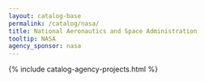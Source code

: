 ```yaml
---
layout: catalog-base
permalink: /catalog/nasa/
title: National Aeronautics and Space Administration
tooltip: NASA
agency_sponsor: nasa
---
```


{% include catalog-agency-projects.html %}